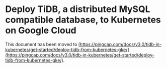 # Deploy TiDB, a distributed MySQL compatible database, to Kubernetes on Google Cloud

This document has been moved to [https://pingcap.com/docs/v3.0/tidb-in-kubernetes/get-started/deploy-tidb-from-kubernetes-gke/](https://pingcap.com/docs/v3.0/tidb-in-kubernetes/get-started/deploy-tidb-from-kubernetes-gke/).

